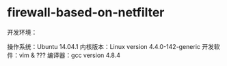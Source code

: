# firewall-based-on-netfilter

开发环境：

操作系统：Ubuntu 14.04.1
内核版本：Linux version 4.4.0-142-generic
开发软件：vim & ???
编译器：gcc version 4.8.4
